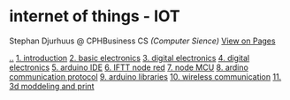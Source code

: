 # internet of things - IOT
Stephan Djurhuus @ CPHBusiness CS *(Computer Sience)*
<a id='vop' href='https://stephan-mdd.github.io/CPHBusiness-CS.S4.19/'>View on Pages</a>

[..](../../index.md)
[1. introduction](01-introduktion.md)
[2. basic electronics](02-basic-electronics.md)
[3. digital electronics](03-digital-electronics.md)
[4. digital electronics](04-digital-electronics.md)
[5. arduino IDE](05-arduino-ide.md)
[6. IFTT node red](06-iftt-node-red.md)
[7. node MCU](07-node-mcu.md)
[8. ardino communication protocol](08-ardino-communication-protocol.md)
[9. arduino libraries](09-arduino-libraries.md)
[10. wireless communication](10-wireless-communication.md)
[11. 3d moddeling and print](11-3d-moddeling-and-print.md)
